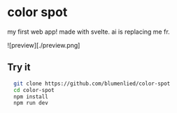 
# color spot

my first web app! made with svelte. ai is replacing me fr.

![preview][./preview.png]

## Try it

```bash
  git clone https://github.com/blumenlied/color-spot
  cd color-spot
  npm install 
  npm run dev
```
    

